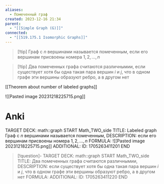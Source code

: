 ```yaml
---
aliases:
  - Помеченный граф
created: 2023-12-16 21:34
parent:
  - "[[Simple Graph (G)]]"
connected:
  - "[[519.175.1 Isomorphic Graphs]]"
---
```


> [!tip] Граф с $n$ вершинами называется помеченным, 
> если его вершинам присвоены номера $1, 2, ..., n$

> [!tip] Два помеченных графа считаются различнымии, 
если существует хотя бы одна такая пара вершин $i$ и $j$, что в одном графе эти вершины образуют ребро, а в другом нет


[[Theorem about number of labeled graphs]]

![[Pasted image 20231218225715.png]]

# Anki
TARGET DECK: math::graph 
START
Math_TWO_side
TITLE: Labeled graph
Граф с $n$ вершинами называется помеченным, 
DESCRIPTION: если его вершинам присвоены номера $1, 2, ..., n$
FORMULA: ![[Pasted image 20231218225715.png]]
ADDITIONAL:
ID: 1705263411201
END

> [!question]-
TARGET DECK: math::graph 
START
Math_TWO_side
TITLE: Два помеченных графа считаются различнымии,
DESCRIPTION: если существует хотя бы одна такая пара вершин $i$ и $j$, что в одном графе эти вершины образуют ребро, а в другом нет
FORMULA: 
ADDITIONAL:
ID: 1705263411220
END








